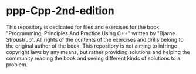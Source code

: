 # ppp-Cpp-2nd-edition
This repository is dedicated for files and exercises for the book "Programming, Principles And Practice Using C++" written by "Bjarne Stroustrup". 
All rights of the contents of the exercises and drills belong to the original author of the book. This repository is not aiming to infringe copyright 
laws by any means, but rather providing solutions and helping the community reading the book and seeing different kinds of  solutions to a problem.
